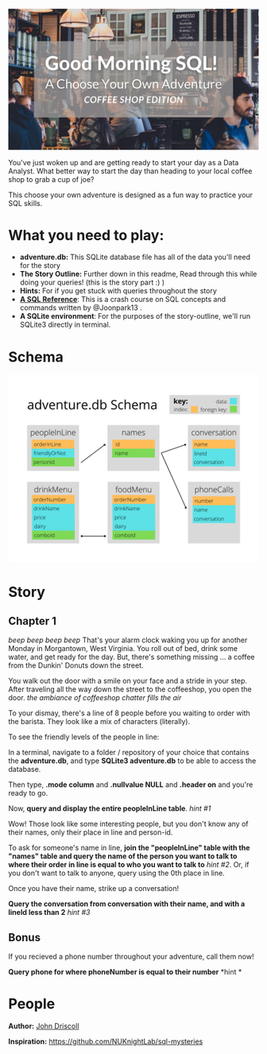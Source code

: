 ![Picture of Coffee Shop and Title](Good-Morning-SQL.png)

You've just woken up and are getting ready to start your day as a Data Analyst. What better way to start the day than heading to your local coffee shop to grab a cup of joe? 

This choose your own adventure is designed as a fun way to practice your SQL skills.

# What you need to play:
* **adventure.db:** This SQLite database file has all of the data you'll need for the story
* **The Story Outline:** Further down in this readme, Read through this while doing your queries! (this is the story part :) )
* **Hints:** For if you get stuck with queries throughout the story
* **[A SQL Reference](https://github.com/NUKnightLab/sql-mysteries/blob/master/reference.pdf)**: This is a crash course on SQL concepts and commands written by @Joonpark13 .
* **A SQLite environment**: For the purposes of the story-outline, we'll run SQLite3 directly in terminal.

# Schema

![Schema of the tables that will be queried](adventureSchema.png)

# Story

## Chapter 1

*beep beep* *beep beep* That's your alarm clock waking you up for another Monday in Morgantown, West Virginia. You roll out of bed, drink some water, and get ready for the day. But, there's something missing ... a coffee from the Dunkin' Donuts down the street.

You walk out the door with a smile on your face and a stride in your step. After traveling all the way down the street to the coffeeshop, you open the door. *the ambiance of coffeeshop chatter fills the air*

To your dismay, there's a line of 8 people before you waiting to order with the barista. They look like a mix of characters (literally).

To see the friendly levels of the people in line:

In a terminal, navigate to a folder / repository of your choice that contains the **adventure.db**, and type **SQLite3 adventure.db** to be able to access the database.

Then type, **.mode column** and **.nullvalue NULL** and **.header on** and you're ready to go.

Now, **query and display the entire peopleInLine table**. *hint #1*

Wow! Those look like some interesting people, but you don't know any of their names, only their place in line and person-id.

To ask for someone's name in line, **join the "peopleInLine" table with the "names" table and query the name of the person you want to talk to where their order in line is equal to who you want to talk to** *hint #2*. Or, if you don't want to talk to anyone, query using the 0th place in line.

Once you have their name, strike up a conversation!

**Query the conversation from conversation with their name, and with a lineId less than 2** *hint #3*


## Bonus

If you recieved a phone number throughout your adventure, call them now!

**Query phone for where phoneNumber is equal to their number** *hint *


# People
**Author:**
[John Driscoll](https://www.linkedin.com/in/john-driscoll-/)

**Inspiration:**
https://github.com/NUKnightLab/sql-mysteries
